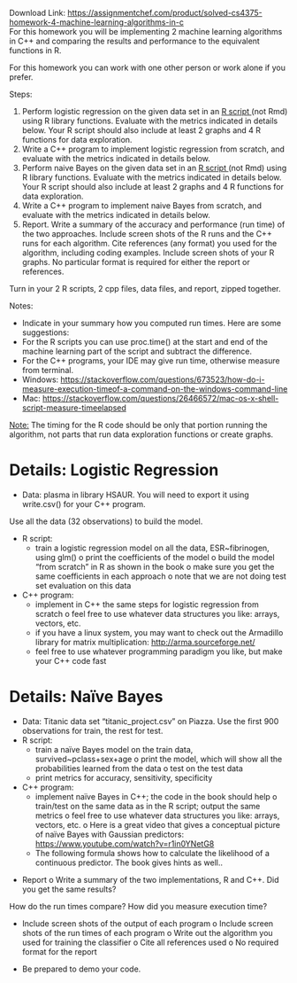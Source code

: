 Download Link: https://assignmentchef.com/product/solved-cs4375-homework-4-machine-learning-algorithms-in-c
<br>
For this homework you will be implementing 2 machine learning algorithms in C++ and comparing the results and performance to the equivalent functions in R.

For this homework you can work with one other person or work alone if you prefer.

Steps:

<ol>

 <li> Perform logistic regression on the given data set in an <u>R script </u>(not Rmd) using R library functions. Evaluate with the metrics indicated in details below. Your R script should also include at least 2 graphs and 4 R functions for data exploration.</li>

 <li> Write a C++ program to implement logistic regression from scratch, and evaluate with the metrics indicated in details below.</li>

 <li>Perform naive Bayes on the given data set in an <u>R script </u>(not Rmd) using R library functions. Evaluate with the metrics indicated in details below. Your R script should also include at least 2 graphs and 4 R functions for data exploration.</li>

 <li> Write a C++ program to implement naive Bayes from scratch, and evaluate with the metrics indicated in details below.</li>

 <li> Report. Write a summary of the accuracy and performance (run time) of the two approaches. Include screen shots of the R runs and the C++ runs for each algorithm. Cite references (any format) you used for the algorithm, including coding examples. Include screen shots of your R graphs. No particular format is required for either the report or references.</li>

</ol>

Turn in your 2 R scripts, 2 cpp files, data files, and report, zipped together.

Notes:

<ul>

 <li>Indicate in your summary how you computed run times. Here are some suggestions:</li>

 <li>For the R scripts you can use proc.time() at the start and end of the machine learning part of the script and subtract the difference.</li>

 <li>For the C++ programs, your IDE may give run time, otherwise measure from terminal.</li>

 <li>Windows: <u>https://stackoverflow.com/questions/673523/how-do-i-measure-execution-timeof-a-command-on-the-windows-command-line</u></li>

 <li>Mac: <u>https://stackoverflow.com/questions/26466572/mac-os-x-shell-script-measure-timeelapsed</u></li>

</ul>

<u>Note:</u> The timing for the R code should be only that portion running the algorithm, not parts that run data exploration functions or create graphs.

<h1>Details: Logistic Regression</h1>

<ul>

 <li>Data: plasma in library HSAUR. You will need to export it using write.csv() for your C++ program.</li>

</ul>

Use all the data (32 observations) to build the model.

<ul>

 <li>R script:

  <ul>

   <li>train a logistic regression model on all the data, ESR~fibrinogen, using glm() o print the coefficients of the model o build the model “from scratch” in R as shown in the book o make sure you get the same coefficients in each approach o note that we are not doing test set evaluation on this data</li>

  </ul></li>

 <li>C++ program:

  <ul>

   <li>implement in C++ the same steps for logistic regression from scratch o feel free to use whatever data structures you like: arrays, vectors, etc.</li>

   <li>if you have a linux system, you may want to check out the Armadillo library for matrix multiplication: <u>http://arma.sourceforge.net/</u></li>

   <li>feel free to use whatever programming paradigm you like, but make your C++ code fast</li>

  </ul></li>

</ul>

<h1>Details: Naïve Bayes</h1>

<ul>

 <li>Data: Titanic data set “titanic_project.csv” on Piazza. Use the first 900 observations for train, the rest for test.</li>

 <li>R script:

  <ul>

   <li>train a naïve Bayes model on the train data, survived~pclass+sex+age o print the model, which will show all the probabilities learned from the data o test on the test data</li>

   <li>print metrics for accuracy, sensitivity, specificity</li>

  </ul></li>

 <li>C++ program:

  <ul>

   <li>implement naïve Bayes in C++; the code in the book should help o train/test on the same data as in the R script; output the same metrics o feel free to use whatever data structures you like: arrays, vectors, etc. o Here is a great video that gives a conceptual picture of naïve Bayes with Gaussian predictors: <u>https://www.youtube.com/watch?v=r1in0YNetG8</u></li>

   <li>The following formula shows how to calculate the likelihood of a continuous predictor. The book gives hints as well..</li>

  </ul></li>

</ul>

<ul>

 <li>Report o Write a summary of the two implementations, R and C++. Did you get the same results?</li>

</ul>

How do the run times compare? How did you measure execution time?

<ul>

 <li>Include screen shots of the output of each program o Include screen shots of the run times of each program o Write out the algorithm you used for training the classifier o Cite all references used o No required format for the report</li>

</ul>

<ul>

 <li>Be prepared to demo your code.</li>

</ul>


